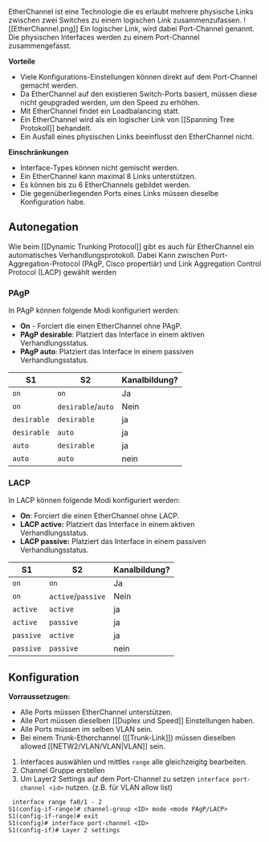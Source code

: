 EtherChannel ist eine Technologie die es erlaubt mehrere physische Links zwischen zwei Switches zu einem logischen Link zusammenzufassen.
![[EtherChannel.png]]
Ein logischer Link, wird dabei Port-Channel genannt.
Die physischen Interfaces werden zu einem Port-Channel zusammengefasst.

**Vorteile**
- Viele Konfigurations-Einstellungen können direkt auf dem Port-Channel gemacht werden.
- Da EtherChannel auf den existieren Switch-Ports basiert, müssen diese nicht geupgraded werden, um den Speed zu erhöhen.
- Mit EtherChannel findet ein Loadbalancing statt.
- Ein EtherChannel wird als ein logischer Link von [[Spanning Tree Protokoll]] behandelt.
- Ein Ausfall eines physischen Links beeinflusst den EtherChannel nicht.

**Einschränkungen**
- Interface-Types können nicht gemischt werden.
- Ein EtherChannel kann maximal 8 Links unterstützen.
- Es können bis zu 6 EtherChannels gebildet werden.
- Die gegenüberliegenden Ports eines Links müssen dieselbe Konfiguration habe.

## Autonegation
Wie beim [[Dynamic Trunking Protocol]] gibt es auch für EtherChannel ein automatisches Verhandlungsprotokoll. Dabei Kann zwischen Port-Aggregation-Protocol (PAgP, Cisco propertiär) und Link Aggregation Control Protocol (LACP) gewählt werden

### PAgP
In PAgP können folgende Modi konfiguriert werden:
- **On** - Forciert die einen EtherChannel ohne PAgP.
- **PAgP desirable**: Platziert das Interface in einem aktiven Verhandlungsstatus.
- **PAgP auto**: Platziert das Interface in einem passiven Verhandlungsstatus.

| S1          | S2                 | Kanalbildung? |
| ----------- | ------------------ | ------------- |
| `on`        | `on`               | Ja            |
| `on`        | `desirable`/`auto` | Nein          |
| `desirable` | `desirable`        | ja            |
| `desirable` | `auto`             | ja            |
| `auto`      | `desirable`        | ja            |
| `auto`      | `auto`             | nein          |


### LACP
In LACP können folgende Modi konfiguriert werden:
- **On**: Forciert die einen EtherChannel ohne LACP.
- **LACP active:** Platziert das Interface in einem aktiven Verhandlungsstatus.
- **LACP passive:** Platziert das Interface in einem passiven Verhandlungsstatus.

| S1        | S2                 | Kanalbildung? |
| --------- | ------------------ | ------------- |
| `on`      | `on`               | Ja            |
| `on`      | `active`/`passive` | Nein          |
| `active`  | `active`           | ja            |
| `active`  | `passive`          | ja            |
| `passive` | `active`           | ja            |
| `passive` | `passive`          | nein          |

## Konfiguration
**Vorraussetzugen:**
- Alle Ports müssen EtherChannel unterstützen.
- Alle Port müssen dieselben [[Duplex und Speed]] Einstellungen haben.
- Alle Ports müssen im selben VLAN sein.
- Bei einem Trunk-Etherchannel ([[Trunk-Link]]) müssen dieselben allowed [[NETW2/VLAN/VLAN|VLAN]] sein.

1. Interfaces auswählen und mittles `range` alle gleichzeigitg bearbeiten.
2. Channel Gruppe erstellen
3. Um Layer2 Settings auf dem Port-Channel zu setzen `interface port-channel <id>` nutzen. (z.B. für VLAN allow list)

```
 interface range fa0/1 - 2
S1(config-if-range)# channel-group <ID> mode <mode PAgP/LACP>
S1(config-if-range)# exit
S1(config)# interface port-channel <ID>
S1(config-if)# Layer 2 settings
```